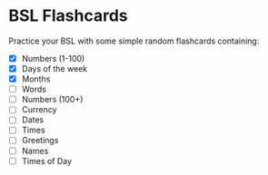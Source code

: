 # BSL Flashcards

Practice your BSL with some simple random flashcards containing:

- [x] Numbers (1-100)
- [x] Days of the week
- [x] Months
- [ ] Words
- [ ] Numbers (100+)
- [ ] Currency
- [ ] Dates
- [ ] Times
- [ ] Greetings
- [ ] Names
- [ ] Times of Day
